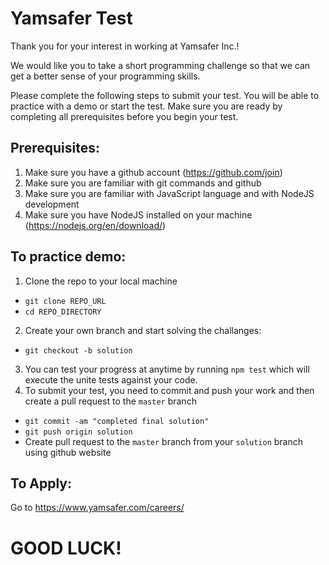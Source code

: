 # Yamsafer Test
Thank you for your interest in working at Yamsafer Inc.!

We would like you to take a short programming challenge so that we can get a better sense of your programming skills.

Please complete the following steps to submit your test. You will be able to practice with a demo or start the test. Make sure you are ready by completing all prerequisites before you begin your test.

## Prerequisites:
1. Make sure you have a github account (https://github.com/join)
2. Make sure you are familiar with git commands and github
3. Make sure you are familiar with JavaScript language and with NodeJS development
4. Make sure you have NodeJS installed on your machine (https://nodejs.org/en/download/)


## To practice demo:
1. Clone the repo to your local machine
- `git clone REPO_URL`
- `cd REPO_DIRECTORY`
2. Create your own branch and start solving the challanges:
- `git checkout -b solution`
3. You can test your progress at anytime by running `npm test` which will execute the unite tests against your code.
4. To submit your test, you need to commit and push your work and then create a pull request to the `master` branch
- `git commit -am "completed final solution"`
- `git push origin solution`
- Create pull request to the `master` branch from your `solution` branch using github website

## To Apply:
Go to https://www.yamsafer.com/careers/

# GOOD LUCK!

